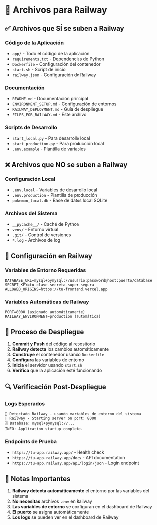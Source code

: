 # 📁 Archivos para Railway

## ✅ Archivos que SÍ se suben a Railway

### **Código de la Aplicación**
- `app/` - Todo el código de la aplicación
- `requirements.txt` - Dependencias de Python
- `Dockerfile` - Configuración del contenedor
- `start.sh` - Script de inicio
- `railway.json` - Configuración de Railway

### **Documentación**
- `README.md` - Documentación principal
- `ENVIRONMENT_SETUP.md` - Configuración de entornos
- `RAILWAY_DEPLOYMENT.md` - Guía de despliegue
- `FILES_FOR_RAILWAY.md` - Este archivo

### **Scripts de Desarrollo**
- `start_local.py` - Para desarrollo local
- `start_production.py` - Para producción local
- `.env.example` - Plantilla de variables

## ❌ Archivos que NO se suben a Railway

### **Configuración Local**
- `.env.local` - Variables de desarrollo local
- `.env.production` - Plantilla de producción
- `pokemon_local.db` - Base de datos local SQLite

### **Archivos del Sistema**
- `__pycache__/` - Caché de Python
- `venv/` - Entorno virtual
- `.git/` - Control de versiones
- `*.log` - Archivos de log

## 🔧 Configuración en Railway

### **Variables de Entorno Requeridas**
```
DATABASE_URL=mysql+pymysql://usuario:password@host:puerto/database
SECRET_KEY=tu-clave-secreta-super-segura
ALLOWED_ORIGINS=https://tu-frontend.vercel.app
```

### **Variables Automáticas de Railway**
```
PORT=8000 (asignado automáticamente)
RAILWAY_ENVIRONMENT=production (automática)
```

## 🚀 Proceso de Despliegue

1. **Commit y Push** del código al repositorio
2. **Railway detecta** los cambios automáticamente
3. **Construye** el contenedor usando `Dockerfile`
4. **Configura** las variables de entorno
5. **Inicia** el servidor usando `start.sh`
6. **Verifica** que la aplicación esté funcionando

## 🔍 Verificación Post-Despliegue

### **Logs Esperados**
```
🚂 Detectado Railway - usando variables de entorno del sistema
🚂 Railway - Starting server on port: 8000
🗄️ Database: mysql+pymysql://...
INFO: Application startup complete.
```

### **Endpoints de Prueba**
- `https://tu-app.railway.app/` - Health check
- `https://tu-app.railway.app/docs` - API documentation
- `https://tu-app.railway.app/api/login/json` - Login endpoint

## 📝 Notas Importantes

1. **Railway detecta automáticamente** el entorno por las variables del sistema
2. **No necesitas** archivos `.env` en Railway
3. **Las variables de entorno** se configuran en el dashboard de Railway
4. **El puerto** se asigna automáticamente
5. **Los logs** se pueden ver en el dashboard de Railway
